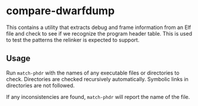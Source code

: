 # compare-dwarfdump

This contains a utility that extracts debug and frame information from an Elf file and check to see if we recognize the program
header table.  This is used to test the patterns the relinker is
expected to support.

## Usage

Run `match-phdr` with the names of any executable files or
directories to check.  Directories are checked recursively
automatically.  Symbolic links in directories are not followed.

If any inconsistencies are found, `match-phdr` will report the name of the file.